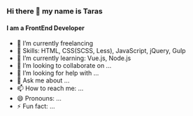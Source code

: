 ### Hi there 👋 my name is Taras

#### I am a FrontEnd Developer

- 🔭 I’m currently freelancing
- 🤔 Skills: HTML, CSS(SCSS, Less), JavaScript, jQuery, Gulp
- 🌱 I’m currently learning: Vue.js, Node.js
- 👯 I’m looking to collaborate on ...
- 🤔 I’m looking for help with ...
- 💬 Ask me about ...
- 📫 How to reach me: ...
- 😄 Pronouns: ...
- ⚡ Fun fact: ...


